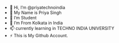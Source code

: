 - 👋 Hi, I’m @priyatechnoindia
- 👀 My Name is Priya Singh
- 🌱 I’m Student
- 💞️ I’m From Kolkata in India
- 📫 currently learning in TECHNO INDIA UNIVERSITY
- ⚡ This is My Github Account.

<!---
priyatechnoindia/priyatechnoindia is a ✨ special ✨ repository because its `README.md` (this file) appears on your GitHub profile.
You can click the Preview link to take a look at your changes.
--->

